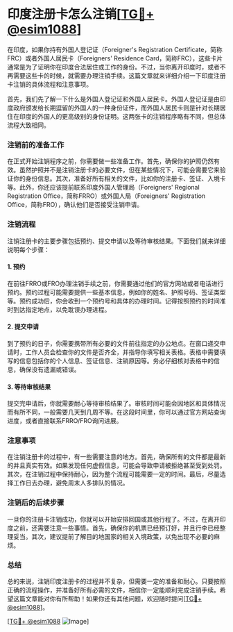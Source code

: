 # 印度注册卡怎么注销[[TG💪+ @esim1088](https://t.me/s/esim1088)]

在印度，如果你持有外国人登记证（Foreigner's Registration Certificate，简称FRC）或者外国人居民卡（Foreigners' Residence Card，简称FRC），这些卡片通常是为了证明你在印度合法居住或工作的身份。不过，当你离开印度时，或者不再需要这些卡的时候，就需要办理注销手续。这篇文章就来详细介绍一下印度注册卡注销的具体流程和注意事项。

首先，我们先了解一下什么是外国人登记证和外国人居民卡。外国人登记证是由印度政府颁发给长期逗留的外国人的一种身份证件，而外国人居民卡则是针对长期居住在印度的外国人的更高级别的身份证明。这两张卡的注销程序略有不同，但总体流程大致相同。

### 注销前的准备工作

在正式开始注销程序之前，你需要做一些准备工作。首先，确保你的护照仍然有效。虽然护照并不是注销注册卡的必要文件，但在某些情况下，可能会需要它来验证你的身份信息。其次，准备好所有相关的文件，比如你的注册卡、签证、入境卡等。此外，你还应该提前联系印度外国人管理局（Foreigners' Regional Registration Office，简称FRRO）或外国人局（Foreigners' Registration Office，简称FRO），确认他们是否接受注销申请。

### 注销流程

注销注册卡的主要步骤包括预约、提交申请以及等待审核结果。下面我们就来详细说明每个步骤：

#### 1. 预约

在前往FRRO或FRO办理注销手续之前，你需要通过他们的官方网站或者电话进行预约。预约过程可能需要提供一些基本信息，例如你的姓名、护照号码、签证类型等。预约成功后，你会收到一个预约号和具体的办理时间。记得按照预约的时间准时到达指定地点，以免耽误办理进程。

#### 2. 提交申请

到了预约的日子，你需要携带所有必要的文件前往指定的办公地点。在窗口递交申请时，工作人员会检查你的文件是否齐全，并指导你填写相关表格。表格中需要填写的信息包括你的个人信息、签证信息、注销原因等。务必仔细核对表格中的信息，确保没有遗漏或错误。

#### 3. 等待审核结果

提交完申请后，你就需要耐心等待审核结果了。审核时间可能会因地区和具体情况而有所不同，一般需要几天到几周不等。在这段时间里，你可以通过官方网站查询进度，或者直接联系FRRO/FRO询问进展。

### 注意事项

在注销注册卡的过程中，有一些需要注意的地方。首先，确保所有的文件都是最新的并且真实有效。如果发现任何虚假信息，可能会导致申请被拒绝甚至受到处罚。其次，在注销过程中保持耐心，因为整个流程可能需要一定的时间。最后，尽量选择工作日去办理，避免周末人多排队的情况。

### 注销后的后续步骤

一旦你的注册卡注销成功，你就可以开始安排回国或其他行程了。不过，在离开印度之前，还需要注意一些事情。首先，确保你的机票已经预订好，并且行李已经整理妥当。其次，建议提前了解目的地国家的相关入境政策，以免出现不必要的麻烦。

### 总结

总的来说，注销印度注册卡的过程并不复杂，但需要一定的准备和耐心。只要按照正确的流程操作，并准备好所有必需的文件，相信你一定能顺利完成注销手续。希望这篇文章能对你有所帮助！如果你还有其他问题，欢迎随时提问[[TG💪+ @esim1088](https://t.me/s/esim1088)]。

[[TG💪+ @esim1088](https://t.me/s/esim1088) ![Image](https://i.postimg.cc/4NQfJmqS/Snipaste-2025-05-13-00-14-12.png)]